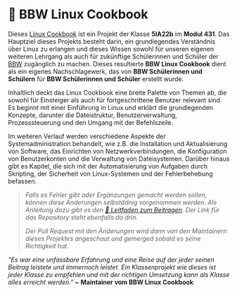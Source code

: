 # 🐧 BBW Linux Cookbook

Dieses [Linux Cookbook](https://bbw-linux-cookbook.gitbook.io/) ist ein Projekt der Klasse **5IA22b** im **Modul 431**. Das Hauptziel dieses Projekts besteht darin, ein grundlegendes Verständnis über Linux zu erlangen und dieses Wissen sowohl für unseren eigenen weiteren Lehrgang als auch für zukünftige Schülerinnen und Schüler der [BBW](https://www.bbw.ch/) zugänglich zu machen. Dieses resultierte **BBW Linux Cookbook** dient als ein eigenes Nachschlagewerk, das von **BBW Schülerinnen und Schülern** für **BBW Schülerinnen und Schüler** erstellt wurde.

Inhaltlich deckt das Linux Cookbook eine breite Palette von Themen ab, die sowohl für Einsteiger als auch für fortgeschrittene Benutzer relevant sind. Es beginnt mit einer Einführung in Linux und erklärt die grundlegenden Konzepte, darunter die Dateistruktur, Benutzerverwaltung, Prozesssteuerung und den Umgang mit der Befehlszeile.

Im weiteren Verlauf werden verschiedene Aspekte der Systemadministration behandelt, wie z.B. die Installation und Aktualisierung von Software, das Einrichten von Netzwerkverbindungen, die Konfiguration von Benutzerkonten und die Verwaltung von Dateisystemen. Darüber hinaus gibt es Kapitel, die sich mit der Automatisierung von Aufgaben durch Skripting, der Sicherheit von Linux-Systemen und der Fehlerbehebung befassen.

> *Falls es Fehler gibt oder Ergänzungen gemacht werden sollen, können diese Änderungen selbstädnig vorgenommen werden. Als Anleitung dazu gibt es den [🤝 Leitfaden zum Beitragen](/docs/leitfaden-zum-beitragen). Der Link für das Repository steht ebenfalls da drin.*
> 
> *Der Pull Request mit den Änderungen wird dann von den Maintainern dieses Projektes angeschaut und gemerged sobald es seine Richtigkeit hat.*

*"Es war eine unfassbare Erfahrung und eine Reise auf der jeder seinen Beitrag leistete und immernoch leistet. Ein Klassenprojekt wie dieses ist jeder Klasse zu empfehlen und mit der richtigen Umsetzung kann als Klasse alles erreicht werden."*
**~ Maintainer vom BBW Linux Cookbook**